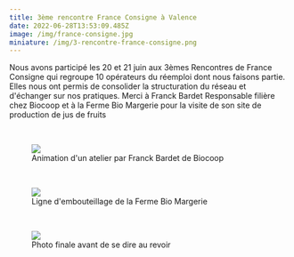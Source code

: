 ```yaml
---
title: 3ème rencontre France Consigne à Valence
date: 2022-06-28T13:53:09.485Z
image: /img/france-consigne.jpg
miniature: /img/3-rencontre-france-consigne.png
---
```



Nous avons participé les 20 et 21 juin aux 3èmes Rencontres de France Consigne qui regroupe 10 opérateurs du réemploi dont nous faisons partie. Elles nous ont permis de consolider la structuration du réseau et d'échanger sur nos pratiques. Merci à Franck Bardet Responsable filière chez Biocoop et à la Ferme Bio Margerie pour la visite de son site de production de jus de fruits

<br/>

 <figure>
  <img src="/img/france-consigne-2.jpg"/>
  <figcaption>Animation d'un atelier par Franck Bardet de Biocoop</figcaption>
</figure>

<br/>

 <figure>
  <img src="/img/visite-margerie.png"/>
  <figcaption>Ligne d'embouteillage de la Ferme Bio Margerie</figcaption>
</figure>

<br/>

 <figure>
  <img src="/img/visite-margerie-2.jpg"/>
  <figcaption>Photo finale avant de se dire au revoir</figcaption>
</figure>
